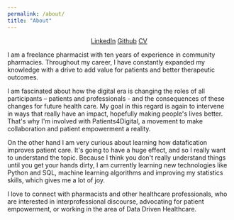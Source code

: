 ```yaml
---
permalink: /about/
title: "About"
---
```


<center>
<a href="https://www.linkedin.com/in/sina-rampe-b76aa0175/" class="btn btn--info">LinkedIn</a>
<a href="https://github.com/SinaRampe" class="btn btn--info">Github</a>
<a href="/assets/images/Sina Rampe CV.pdf" class="btn btn--info">CV</a>
</center>


I am a freelance pharmacist with ten years of experience in community pharmacies. Throughout my career, I have constantly expanded my knowledge with a drive to add value for patients and better therapeutic outcomes. 

I am fascinated about how the digital era is changing the roles of all participants – patients and professionals - and the consequences of these changes for future health care. My goal in this regard is again to intervene in ways that really have an impact, hopefully making people's lives better. That's why I'm involved with Patients4Digital, a movement to make collaboration and patient empowerment a reality.

On the other hand I am very curious about learning how datafication improves patient care. It's going to have a huge effect, and so I really want to understand the topic. Because I think you don't really understand things until you get your hands dirty, I am currently learning new technologies like Python and SQL, machine learning algorithms and improving my statistics skills, which gives me a lot of joy.

I love to connect with pharmacists and other healthcare professionals, who are interested in interprofessional discourse, advocating for patient empowerment, or working in the area of Data Driven Healthcare.
